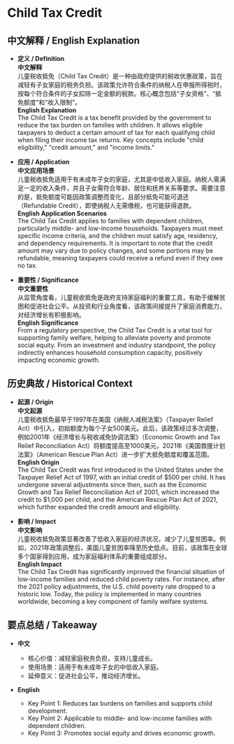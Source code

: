 # Child Tax Credit

## 中文解释 / English Explanation

* **定义 / Definition**  
  **中文解释**  
  儿童税收抵免（Child Tax Credit）是一种由政府提供的税收优惠政策，旨在减轻有子女家庭的税务负担。该政策允许符合条件的纳税人在申报所得税时，按每个符合条件的子女扣除一定金额的税款。核心概念包括“子女资格”、“抵免额度”和“收入限制”。  
  **English Explanation**  
  The Child Tax Credit is a tax benefit provided by the government to reduce the tax burden on families with children. It allows eligible taxpayers to deduct a certain amount of tax for each qualifying child when filing their income tax returns. Key concepts include "child eligibility," "credit amount," and "income limits."

* **应用 / Application**  
  **中文应用场景**  
  儿童税收抵免适用于有未成年子女的家庭，尤其是中低收入家庭。纳税人需满足一定的收入条件，并且子女需符合年龄、居住和抚养关系等要求。需要注意的是，抵免额度可能因政策调整而变化，且部分抵免可能可退还（Refundable Credit），即使纳税人无需缴税，也可能获得退款。  
  **English Application Scenarios**  
  The Child Tax Credit applies to families with dependent children, particularly middle- and low-income households. Taxpayers must meet specific income criteria, and the children must satisfy age, residency, and dependency requirements. It is important to note that the credit amount may vary due to policy changes, and some portions may be refundable, meaning taxpayers could receive a refund even if they owe no tax.

* **重要性 / Significance**  
  **中文重要性**  
  从监管角度看，儿童税收抵免是政府支持家庭福利的重要工具，有助于缓解贫困和促进社会公平。从投资和行业角度看，该政策间接提升了家庭消费能力，对经济增长有积极影响。  
  **English Significance**  
  From a regulatory perspective, the Child Tax Credit is a vital tool for supporting family welfare, helping to alleviate poverty and promote social equity. From an investment and industry standpoint, the policy indirectly enhances household consumption capacity, positively impacting economic growth.

## 历史典故 / Historical Context

* **起源 / Origin**  
  **中文起源**  
  儿童税收抵免最早于1997年在美国《纳税人减税法案》（Taxpayer Relief Act）中引入，初始额度为每个子女500美元。此后，该政策经过多次调整，例如2001年《经济增长与税收减免协调法案》（Economic Growth and Tax Relief Reconciliation Act）将额度提高至1000美元，2021年《美国救援计划法案》（American Rescue Plan Act）进一步扩大抵免额度和覆盖范围。  
  **English Origin**  
  The Child Tax Credit was first introduced in the United States under the Taxpayer Relief Act of 1997, with an initial credit of $500 per child. It has undergone several adjustments since then, such as the Economic Growth and Tax Relief Reconciliation Act of 2001, which increased the credit to $1,000 per child, and the American Rescue Plan Act of 2021, which further expanded the credit amount and eligibility.

* **影响 / Impact**  
  **中文影响**  
  儿童税收抵免政策显著改善了低收入家庭的经济状况，减少了儿童贫困率。例如，2021年政策调整后，美国儿童贫困率降至历史低点。目前，该政策在全球多个国家得到应用，成为家庭福利体系的重要组成部分。  
  **English Impact**  
  The Child Tax Credit has significantly improved the financial situation of low-income families and reduced child poverty rates. For instance, after the 2021 policy adjustments, the U.S. child poverty rate dropped to a historic low. Today, the policy is implemented in many countries worldwide, becoming a key component of family welfare systems.

## 要点总结 / Takeaway

* **中文**  
  - 核心价值：减轻家庭税务负担，支持儿童成长。  
  - 使用场景：适用于有未成年子女的中低收入家庭。  
  - 延伸意义：促进社会公平，推动经济增长。  

* **English**  
  - Key Point 1: Reduces tax burdens on families and supports child development.  
  - Key Point 2: Applicable to middle- and low-income families with dependent children.  
  - Key Point 3: Promotes social equity and drives economic growth.